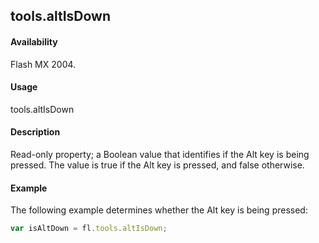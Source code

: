 ## tools.altIsDown

#### Availability

Flash MX 2004.

#### Usage

tools.altIsDown

#### Description

Read-only property; a Boolean value that identifies if the Alt key is being pressed. The value is true if the Alt key is pressed, and false otherwise.

#### Example

The following example determines whether the Alt key is being pressed:
```javascript
var isAltDown = fl.tools.altIsDown;
```
